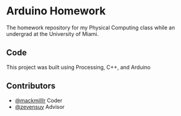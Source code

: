 # Arduino Homework

The homework repository for my Physical Computing class while an undergrad at the University of Miami.


## Code

This project was built using Processing, C++, and Arduino


## Contributors

- [@mackmilllr](https://twitter.com/mackmilllr) Coder
- [@zevensuy](https://twitter.com/Zevensuy) Advisor
